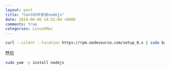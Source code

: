 ```yaml
---
layout: post
title: "CentOS中安装nodejs"
date: 2019-06-06 14:52:04 +0800
comments: true
categories: Linux&Mac
---
```

```sh
curl --silent --location https://rpm.nodesource.com/setup_8.x | sudo bash -
```

然后

```sh
sudo yum -y install nodejs
```

